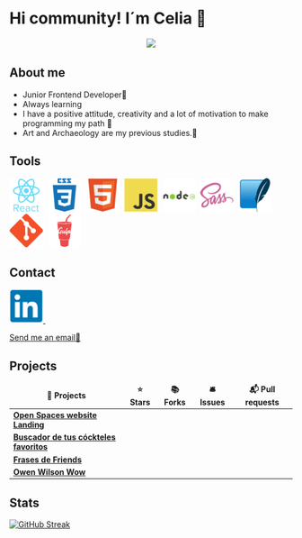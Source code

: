 <h1>Hi community! I´m Celia 👋 </h1>
<div id="header" align="center">
  
  <img src="https://media.giphy.com/media/LMcB8XospGZO8UQq87/giphy.gif" width="350"/>
</div>
<h2> About me </h2>
<ul>
  <li>Junior Frontend Developer🌱</li>
  <li>Always learning </li>
  <li>I have a positive attitude, creativity and a lot of motivation to make programming my path 🐾</li>
  <li>Art and Archaeology are my previous studies.🎨</li>
</ul>
<h2> Tools </h2>     
<div>
   <img src="https://github.com/devicons/devicon/blob/master/icons/react/react-original-wordmark.svg" title="React" alt="React" width="60" height="60"/>&nbsp;
  <img src="https://github.com/devicons/devicon/blob/master/icons/css3/css3-plain-wordmark.svg"  title="CSS3" alt="CSS" width="60" height="60"/>&nbsp;
  <img src="https://github.com/devicons/devicon/blob/master/icons/html5/html5-original.svg" title="HTML5" alt="HTML" width="60" height="60"/>&nbsp;
  <img src="https://github.com/devicons/devicon/blob/master/icons/javascript/javascript-original.svg" title="JavaScript" alt="JavaScript" width="60" height="60"/>&nbsp;
  <img src="https://github.com/devicons/devicon/blob/master/icons/nodejs/nodejs-original-wordmark.svg" title="NodeJS" alt="NodeJS" width="60" height="60"/>&nbsp;
  <img src="https://github.com/devicons/devicon/blob/master/icons/sass/sass-original.svg" title="SASS" alt="SASS" width="60" height="60"/>&nbsp;
  <img src="https://github.com/devicons/devicon/blob/master/icons/sqlite/sqlite-original.svg" title="SQlite" alt="SQlite" width="60" height="60"/>&nbsp;
  <img src="https://github.com/devicons/devicon/blob/master/icons/git/git-plain.svg" title="Git" alt="Git" width="60" height="60"/>&nbsp;
  <img src="https://github.com/devicons/devicon/blob/master/icons/gulp/gulp-plain.svg" title="Gulp" alt="Gulp" width="60" height="60"/>&nbsp;
  </div>
<h2> Contact </h2>
<label><a href="https://www.linkedin.com/in/celia-rodriguez-moreno/" >
<img src="https://github.com/devicons/devicon/blob/master/icons/linkedin/linkedin-original.svg" title="reach me at linkedin" alt="reach me at linkedin" width="60" height="60"/>&nbsp;</a>
</label>
<label>
  <a href="mailto:celiro02@gmail.com" title="celiro02@gmail.com" ><p>Send me an email📩</p></a>
    </label>
<h2> Projects </h2>    
  <table>
  <thead align="center">
    <tr border: none;>
      <td><b>🎁 Projects</b></td>
      <td><b>⭐ Stars</b></td>
      <td><b>📚 Forks</b></td>
      <td><b>🛎 Issues</b></td>
      <td><b>📬 Pull requests</b></td>
    </tr>
  </thead>
  <tbody>
    <tr>
      <td><a href="https://github.com/celiarodriguezmo/Open-Spaces-website-Landing"><b>Open Spaces website Landing </b></a></td>
    </tr>
	  <tr>
      <td><a href="https://github.com/celiarodriguezmo/Buscador-de-tus-cockteles-favoritos"><b>Buscador de tus cóckteles favoritos</b></a></td>
    </tr>
    <tr>
      <td><a href="https://github.com/celiarodriguezmo/Frases-de-Friends"><b>Frases de Friends</b></a></td>
 </td>
    </tr>
    <tr>
      <td><a href="https://github.com/celiarodriguezmo/Owen-Wilson-Wow-"><b>Owen Wilson Wow </b></a></td>
    </tr>
  </tbody>
</table>
  
<h2> Stats </h2>    
    
[![GitHub Streak](http://github-readme-streak-stats.herokuapp.com?user=celiarodriguezmo&theme=tokyonight&hide_border=true&date_format=M%20j%5B%2C%20Y%5D)](https://git.io/streak-stats)                               

